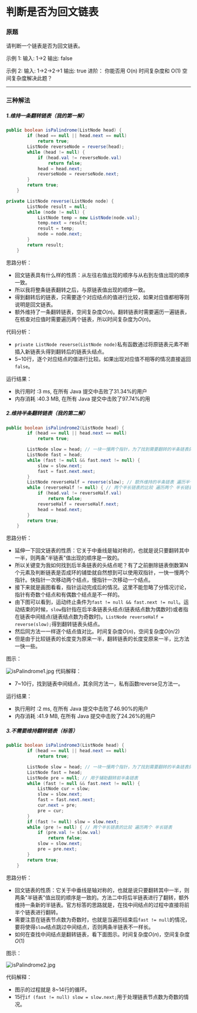 # 判断是否为回文链表

### 原题
请判断一个链表是否为回文链表。

示例 1:
输入: 1->2
输出: false

示例 2:
输入: 1->2->2->1
输出: true
进阶：
你能否用 O(n) 时间复杂度和 O(1) 空间复杂度解决此题？

---

### 三种解法

##### 1.维持一条翻转链表（我的第一解）

```java
public boolean isPalindrome(ListNode head) {
        if (head == null || head.next == null)
            return true;
        ListNode reverseNode = reverse(head);
        while (head != null) {
            if (head.val != reverseNode.val)
                return false;
            head = head.next;
            reverseNode = reverseNode.next;
        }
        return true;
    }

private ListNode reverse(ListNode node) {
        ListNode result = null;
        while (node != null) {
            ListNode temp = new ListNode(node.val);
            temp.next = result;
            result = temp;
            node = node.next;
        }
        return result;
    }
```

思路分析：

* 回文链表具有什么样的性质：从左往右值出现的顺序与从右到左值出现的顺序一致。
* 所以我将整条链表翻转之后，与原链表值出现的顺序一致。
* 得到翻转后的链表，只需要逐个对应结点的值进行比较，如果对应值都相等则说明是回文链表。
* 额外维持了一条翻转链表，空间复杂度$O(n)$。翻转链表时需要遍历一遍链表，在核查对应值时需要遍历两个链表，所以时间复杂度为$O(n)$。

代码分析：

* `private ListNode reverse(ListNode node)`私有函数通过将原链表元素不断插入新链表头得到翻转后的链表头结点。
* 5~10行，逐个对应结点的值进行比较。如果出现对应值不相等的情况直接返回`false`。

运行结果：
* 执行用时 :3 ms, 在所有 Java 提交中击败了31.34%的用户
* 内存消耗 :40.3 MB, 在所有 Java 提交中击败了97.74%的用

##### 2.维持半条翻转链表（我的第二解）

```java
public boolean isPalindrome2(ListNode head) {
        if (head == null || head.next == null)
            return true;

        ListNode slow = head; // 一块一慢两个指针，为了找到需要翻转的半条链表的起点。遍历半个链表
        ListNode fast = head;
        while (fast != null && fast.next != null) {
            slow = slow.next;
            fast = fast.next.next;
        }
        ListNode reverseHalf = reverse(slow); // 额外维持的半条链表 遍历半个链表
        while (reverseHalf != null) { // 两个半长链表的比较 遍历两个 半长链表
            if (head.val != reverseHalf.val)
                return false;
            reverseHalf = reverseHalf.next;
            head = head.next;
        }
        return true;
    }
```

思路分析：

* 延伸一下回文链表的性质：它关于中垂线是轴对称的，也就是说只要翻转其中一半，则两条"半链表"值出现的顺序是一致的。
* 所以关键变为我如何找到后半条链表的头结点呢？有了之前删除链表倒数第N个元素及判断链表是否成环的铺垫就自然想到可以使用双指针，一快一慢两个指针。快指针一次移动两个结点，慢指针一次移动一个结点。
* 接下来就是画图看看，指针运动完成后的情况。这里不能忽略了分情况讨论，指针有奇数个结点和有偶数个结点是不一样的。
* 由下图可以看到，运动终止条件为`fast != null && fast.next != null`。运动结束的时候，`slow`指针指在后半条链表头结点(链表结点数为偶数时)或者指在链表中间结点(链表结点数为奇数时)。`ListNode reverseHalf = reverse(slow);`得到翻转链表头结点。
* 然后同方法一一样逐个结点值对比。时间复杂度$O(n)$，空间复杂度$O(n/2)$
* 但是由于比较链表的长度变为原来一半，翻转链表的长度变原来一半，比方法一快一些。

图示：

![isPalindrome1.jpg](https://github.com/ustcyyw/yyw_algorithm/blob/master/easy/LinkedList/isPalindrome1.jpg?raw=true)
代码解释：
* 7~10行，找到链表中间结点，其余同方法一，私有函数reverse见方法一。

运行结果：
* 执行用时 :2 ms, 在所有 Java 提交中击败了46.90%的用户
* 内存消耗 :41.9 MB, 在所有 Java 提交中击败了24.26%的用户

##### 3.不需要维持翻转链表（标答）

```java
public boolean isPalindrome3(ListNode head) {
        if (head == null || head.next == null)
            return true;

        ListNode slow = head; // 一块一慢两个指针，为了找到需要翻转的半条链表的起点。遍历半个链表
        ListNode fast = head;
        ListNode pre = null; // 用于辅助翻转前半条链表
        while (fast != null && fast.next != null) {
            ListNode cur = slow;
            slow = slow.next;
            fast = fast.next.next;
            cur.next = pre;
            pre = cur;
        }
        if (fast != null) slow = slow.next;
        while (pre != null) { // 两个半长链表的比较 遍历两个 半长链表
            if (pre.val != slow.val)
                return false;
            slow = slow.next;
            pre = pre.next;
        }
        return true;
    }
```

思路分析：

* 回文链表的性质：它关于中垂线是轴对称的，也就是说只要翻转其中一半，则两条"半链表"值出现的顺序是一致的。方法二中将后半链表进行了翻转，额外维持一条新的半链表。官方标答的思路就是，在找中间结点的过程中直接将前半个链表进行翻转。
* 需要注意在链表节点数为奇数时，也就是当遍历结束后`fast != null`的情况，要将使得`slow`结点跳过中间结点，否则两条半链表不一样长。
* 如何在查找中间结点是翻转链表，看下面图示。时间复杂度$O(n)$，空间复杂度$O(1)$

图示：

![isPalindrome2.jpg](https://github.com/ustcyyw/yyw_algorithm/blob/master/easy/LinkedList/isPalindrome2.jpg?raw=true)

代码解释：

* 图示的过程就是 8~14行的循环。
* 15行`if (fast != null) slow = slow.next;`用于处理链表节点数为奇数的情况。